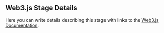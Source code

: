 ## Web3.js Stage Details

Here you can write details describing this stage with links to the [Web3.js Documentation](https://web3js.readthedocs.io/en/1.0/).
